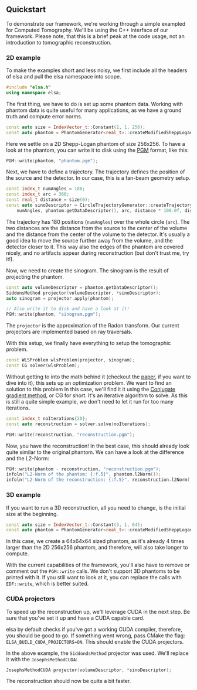 Quickstart
----------

To demonstrate our framework, we're working through a simple exampled for Computed Tomography.
We'll be using the C++ interface of our framework. Please note, that this is a brief peak at the
code usage, not an introduction to tomographic reconstruction.

### 2D example

To make the examples short and less noisy, we first include all the headers of elsa and
pull the elsa namespace into scope.

```cpp
#include "elsa.h"
using namespace elsa;
```

The first thing, we have to do is set up some phantom data. Working with phantom data is quite
useful for many applications, as we have a ground truth and compute error norms.

```cpp
const auto size = IndexVector_t::Constant(2, 1, 256);
const auto phantom = PhantomGenerator<real_t>::createModifiedSheppLogan(size);
```

Here we settle on a 2D Shepp-Logan phantom of size 256x256. To have a look at the phantom,
you can write it to disk using the [PGM](https://de.wikipedia.org/wiki/Portable_Anymap) format,
like this:

```cpp
PGM::write(phantom, "phantom.pgm");
```

Next, we have to define a trajectory. The trajectory defines the position of the source and the
detector. In our case, this is a fan-beam geometry setup.

```cpp
const index_t numAngles = 180;
const index_t arc = 360;
const real_t distance = size(0);
const auto sinoDescriptor = CircleTrajectoryGenerator::createTrajectory(
    numAngles, phantom.getDataDescriptor(), arc, distance * 100.0f, distance);
```

The trajectory has 180 positions (`numAngles`) over the whole circle (`arc`). The two distances are
the distance from the source to the center of the volume and the distance from the center of the volume
to the detector.
It's usually a good idea to move the source further away from the volume, and the detector closer to it.
This way also the edges of the phantom are covered nicely, and no artifacts appear during
reconstruction (but don't trust me, try it!).

Now, we need to create the sinogram. The sinogram is the result of projecting the phantom.

```cpp
const auto volumeDescriptor = phantom.getDataDescriptor();
SiddonsMethod projector(volumeDescriptor, *sinoDescriptor);
auto sinogram = projector.apply(phantom);

// Also write it to disk and have a look at it!
PGM::write(phantom, "sinogram.pgm");
```

The `projector` is the approximation of the Radon transform. Our current projectors are implemented
based on ray traversals.

With this setup, we finally have everything to setup the tomographic problem.

```cpp
const WLSProblem wlsProblem(projector, sinogram);
const CG solver(wlsProblem);
```

Without getting to into the math behind it (checkout the [paper](#citation), if you want to dive
into it), this sets up an optimization problem. We want to find an solution to this problem
In this case, we'll find it it using the
[Conjugate gradient method](https://en.wikipedia.org/wiki/Conjugate_gradient_method), or CG for short.
It's an iterative algorithm to solve. As this is still a quite simple example, we don't need
to let it run for too many iterations.

```cpp
const index_t noIterations{20};
const auto reconstruction = solver.solve(noIterations);

PGM::write(reconstruction, "reconstruction.pgm");
```

Now, you have the reconstruction! In the best case, this should already look quite similar to the
original phantom. We can have a look at the difference and the L2-Norm:

```cpp
PGM::write(phantom - reconstruction, "reconstruction.pgm");
infoln("L2-Norm of the phantom: {:f.5}", phantom.l2Norm());
infoln("L2-Norm of the reconstruction: {:f.5}", reconstruction.l2Norm());
```

### 3D example

If you want to run a 3D reconstruction, all you need to change, is the initial size at the beginning.

```cpp
const auto size = IndexVector_t::Constant(3, 1, 64);
const auto phantom = PhantomGenerator<real_t>::createModifiedSheppLogan(size);
```

In this case, we create a 64x64x64 sized phantom, as it's already 4 times larger than the 2D 256x256
phantom, and therefore, will also take longer to compute.

With the current capabilities of the framework, you'll also have to remove or comment out the `PGM::write`
calls. We don't support 3D phantoms to be printed with it. If you still want to look at it, you can
replace the calls with `EDF::write`, which is better suited.

### CUDA projectors

To speed up the reconstruction up, we'll leverage CUDA in the next step. Be sure that you've set it up
and have a CUDA capable card.

elsa by default checks if you've got a working CUDA compiler, therefore, you should be good to go.
If something went wrong, pass CMake the flag: `ELSA_BUILD_CUDA_PROJECTORS=ON`. This should enable
the CUDA projectors.

In the above example, the `SiddondsMethod` projector was used. We'll replace it with the
`JosephsMethodCUDA`:

```cpp
JosephsMethodCUDA projector(volumeDescriptor, *sinoDescriptor);
```

The reconstruction should now be quite a bit faster.
